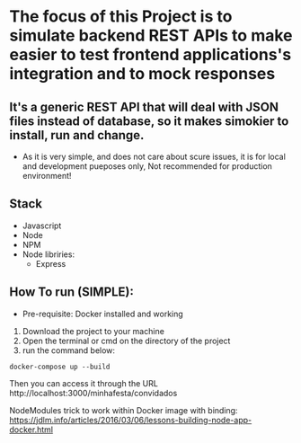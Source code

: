 # The focus of this Project is to simulate backend REST APIs to make easier to test frontend applications's integration and to mock responses

## It's a generic REST API that will deal with JSON files instead of database, so it makes simokier to install, run and change.
* As it is very simple, and does not care about scure issues, it is for local and development pueposes only, Not recommended for production environment!

## Stack

 - Javascript
 - Node
 - NPM
 - Node libriries:
    - Express

## How To run (SIMPLE):

* Pre-requisite: Docker installed and working

1. Download the project to your machine
2. Open the terminal or cmd on the directory of the project
3. run the command below:
 ```
 docker-compose up --build
```

Then you can access it through the URL
http://localhost:3000/minhafesta/convidados


NodeModules trick to work within Docker image with binding:
https://jdlm.info/articles/2016/03/06/lessons-building-node-app-docker.html